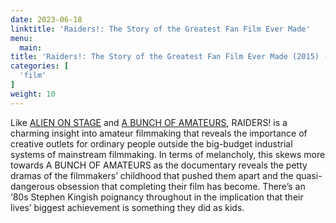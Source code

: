 ```yaml
---
date: 2023-06-18
linktitle: 'Raiders!: The Story of the Greatest Fan Film Ever Made'
menu:
  main:
title: 'Raiders!: The Story of the Greatest Fan Film Ever Made (2015) - 93 mins'
categories: [
  'film'
]
weight: 10
---
```


Like [ALIEN ON STAGE](https://takeonecinema.net/2021/alien-on-stage/) and [A BUNCH OF AMATEURS](https://reviewsperminute.simonxix.com/posts/a_bunch_of_amateurs/), RAIDERS! is a charming insight into amateur filmmaking that reveals the importance of creative outlets for ordinary people outside the big-budget industrial systems of mainstream filmmaking. In terms of melancholy, this skews more towards A BUNCH OF AMATEURS as the documentary reveals the petty dramas of the filmmakers’ childhood that pushed them apart and the quasi-dangerous obsession that completing their film has become. There’s an ‘80s Stephen Kingish poignancy throughout in the implication that their lives’ biggest achievement is something they did as kids.

